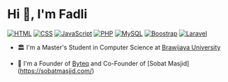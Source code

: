 <link rel="stylesheet" href="https://cdnjs.cloudflare.com/ajax/libs/font-awesome/5.15.4/css/all.min.css">

<h1 align="left">Hi 👋, I'm Fadli</h1>

<p dir="auto">
    <a target="_blank" rel="noopener noreferrer nofollow" href="#"
        ><img
            alt="HTML"
            src="https://img.shields.io/badge/HTML-Expert-E44D27"
            style="max-width: 100%"
    /></a>
    <a target="_blank" rel="noopener noreferrer nofollow" href="#"
        ><img
            alt="CSS"
            src="https://img.shields.io/badge/CSS-Expert-274DE3"
            style="max-width: 100%"
    /></a>
    <a target="_blank" rel="noopener noreferrer nofollow" href="#"
        ><img
            alt="JavaScript"
            src="https://img.shields.io/badge/JavaScript-Expert-FCDC00"
            style="max-width: 100%"
    /></a>
    <a target="_blank" rel="noopener noreferrer nofollow" href="#"
        ><img
            alt="PHP"
            src="https://img.shields.io/badge/PHP-Intermediate-7A86B8"
            style="max-width: 100%"
    /></a>
    <a target="_blank" rel="noopener noreferrer nofollow" href="#"
        ><img
            alt="MySQL"
            src="https://img.shields.io/badge/MySQL-Intermediate-3D6E93"
            style="max-width: 100%"
    /></a>
    <a target="_blank" rel="noopener noreferrer nofollow" href="#"
        ><img
            alt="Boostrap"
            src="https://img.shields.io/badge/Boostrap-Expert-6F2CF4"
            style="max-width: 100%"
    /></a>
    <a target="_blank" rel="noopener noreferrer nofollow" href="#"
        ><img
            alt="Laravel"
            src="https://img.shields.io/badge/Laravel-Intermediate-EE4131"
            style="max-width: 100%"
    /></a>
</p>

- 🏛️ I'm a Master's Student in Computer Science at [Brawijaya University](https://ub.ac.id/)

- 🚀 I'm a Founder of [Byteq](https://byteq.my.id/) and Co-Founder of [Sobat Masjid] (https://sobatmasjid.com/)
